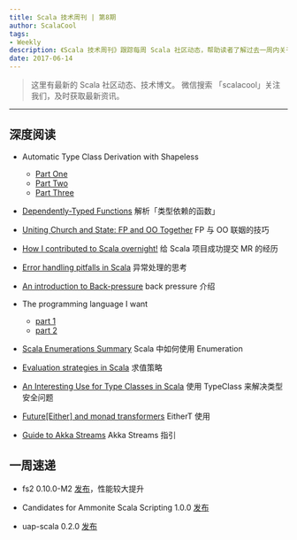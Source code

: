 ```yaml
---
title: Scala 技术周刊 | 第8期
author: ScalaCool
tags:
- Weekly
description: 《Scala 技术周刊》跟踪每周 Scala 社区动态，帮助读者了解过去一周内关于 Scala 发生的事情。
date: 2017-06-14
---
```


> 这里有最新的 Scala 社区动态、技术博文。
微信搜索 「scalacool」关注我们，及时获取最新资讯。

***

## 深度阅读

- Automatic Type Class Derivation with Shapeless
  - [Part One](http://www.cakesolutions.net/teamblogs/automatic-type-class-derivation-with-shapeless-part-one)
  - [Part Two](http://www.cakesolutions.net/teamblogs/automatic-type-class-derivation-with-shapeless-part-two)
  - [Part Three](http://www.cakesolutions.net/teamblogs/automatic-type-class-derivation-with-shapeless-part-three)

- [Dependently-Typed Functions](http://japgolly.blogspot.com/2017/06/dependently-typed-functions.html)
  解析「类型依赖的函数」

- [Uniting Church and State: FP and OO Together](http://underscore.io/blog/posts/2017/06/02/uniting-church-and-state.html)
  FP 与 OO 联姻的技巧

- [How I contributed to Scala overnight!](http://www.cakesolutions.net/teamblogs/how-i-contributed-to-scala-overnight)
  给 Scala 项目成功提交 MR 的经历

- [Error handling pitfalls in Scala](http://www.cakesolutions.net/teamblogs/error-handling-pitfalls-in-scala)
  异常处理的思考

- [An introduction to Back-pressure](https://medium.com/@thiagoandrade6/an-introduction-to-back-pressure-d7d990d5bef3)
  back pressure 介绍

- The programming language I want
  - [part 1](https://medium.com/@tomekw/the-programming-language-i-want-1285f2175660)
  - [part 2](https://medium.com/@tomekw/the-programming-language-i-want-part-2-d03ab52c1a1c)

- [Scala Enumerations Summary](http://hugo.ferreira.cc/scala-enums/)
  Scala 中如何使用 Enumeration

- [Evaluation strategies in Scala](http://www.cakesolutions.net/teamblogs/evaluation-strategies-in-scala)
  求值策略

- [An Interesting Use for Type Classes in Scala](http://scabl.blogspot.com/2017/06/an-interesting-use-case-for-type-classes.html)
  使用 TypeClass 来解决类型安全问题

- [Future[Either] and monad transformers](http://justinhj.github.io/2017/06/02/future-either-and-monad-transformers.html)
  EitherT 使用

- [Guide to Akka Streams](http://www.baeldung.com/akka-streams)
  Akka Streams 指引

## 一周速递

- fs2 0.10.0-M2 [发布](https://github.com/functional-streams-for-scala/fs2/blob/500670b319d285b354bac988700126c189b23ee5/docs/migration-guide-0.10.md)，性能较大提升

- Candidates for Ammonite Scala Scripting 1.0.0 [发布](http://ammonite.io/#Changelog)

- uap-scala 0.2.0 [发布](https://github.com/ua-parser/uap-scala/releases/tag/v0.2.0)